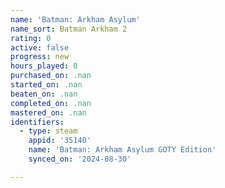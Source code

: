 ```yaml
---
name: 'Batman: Arkham Asylum'
name_sort: Batman Arkham 2
rating: 0
active: false
progress: new
hours_played: 0
purchased_on: .nan
started_on: .nan
beaten_on: .nan
completed_on: .nan
mastered_on: .nan
identifiers:
  - type: steam
    appid: '35140'
    name: 'Batman: Arkham Asylum GOTY Edition'
    synced_on: '2024-08-30'

---
```

